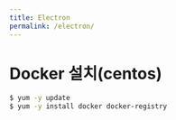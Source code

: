 ```yaml
---
title: Electron
permalink: /electron/
---
```



# Docker 설치(centos)
```bash
$ yum -y update
$ yum -y install docker docker-registry
```

